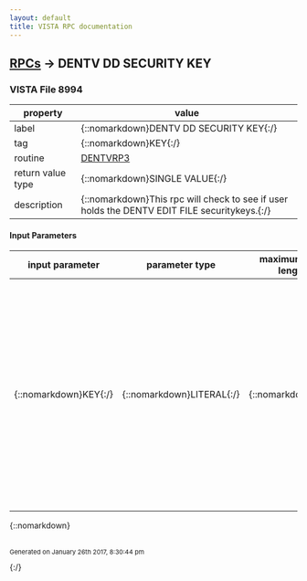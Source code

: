 ```yaml
---
layout: default
title: VISTA RPC documentation
---
```




## [RPCs](TableOfContent.md) &#8594; DENTV DD SECURITY KEY 



### VISTA File 8994 


 property | value 
--- | --- 
 label | {::nomarkdown}DENTV DD SECURITY KEY{:/}
 tag | {::nomarkdown}KEY{:/}
 routine | [DENTVRP3](http://code.osehra.org/dox/Routine_DENTVRP3_source.html)
 return value type | {::nomarkdown}SINGLE VALUE{:/}
 description | {::nomarkdown}This rpc will check to see if user holds the DENTV EDIT FILE securitykeys.{:/}

#### Input Parameters

| input parameter | parameter type | maximum data length | required | description | 
| --- | --- | --- | --- | --- | 
| {::nomarkdown}KEY{:/} | {::nomarkdown}LITERAL{:/} | {::nomarkdown}1{:/} | {::nomarkdown}true{:/} | {::nomarkdown}Optional if KEY=\L\ (or KEY not passed at all), then check to see if theuser owns the VEJDWPD EDIT LOCAL security key.  If they do, then they canadd cpt codes to file 19600 in the local number space. If KEY=\M\, then check to see if the user owns the VEJDWPD EDIT FILEsecurity key.  If so, then they are a VACO representative, and are allowedto add cpt procedures to file 19600 with iens <100,000{:/} | 

{::nomarkdown} <br/><br/><p style="font-size: 11px">Generated on January 26th 2017, 8:30:44 pm</p>{:/}